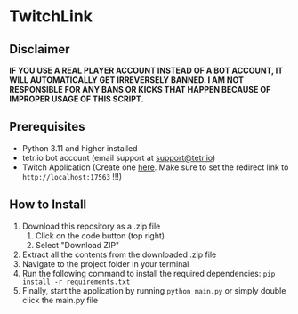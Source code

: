 # TwitchLink

## Disclaimer
  **IF YOU USE A REAL PLAYER ACCOUNT INSTEAD OF A BOT ACCOUNT, IT WILL AUTOMATICALLY GET IRREVERSELY BANNED. I AM NOT RESPONSIBLE FOR ANY BANS OR KICKS THAT HAPPEN BECAUSE OF IMPROPER USAGE OF THIS SCRIPT.**

## Prerequisites
- Python 3.11 and higher installed
- tetr.io bot account (email support at support@tetr.io)
- Twitch Application (Create one [here](https://dev.twitch.tv/console/apps/create). Make sure to set the redirect link to `http://localhost:17563` !!!)

## How to Install
1. Download this repository as a .zip file
   1. Click on the code button (top right)
   2. Select "Download ZIP"
2. Extract all the contents from the downloaded .zip file
3. Navigate to the project folder in your terminal
4. Run the following command to install the required dependencies: `pip install -r requirements.txt`
5. Finally, start the application by running `python main.py` or simply double click the main.py file

